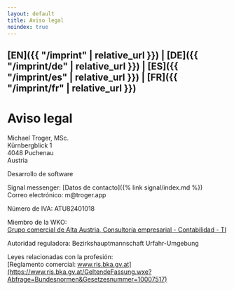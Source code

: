 ```yaml
---
layout: default
title: Aviso legal
noindex: true
---
```

## [EN]({{ "/imprint" | relative_url }}) | [DE]({{ "/imprint/de" | relative_url }}) | [ES]({{ "/imprint/es" | relative_url }}) | [FR]({{ "/imprint/fr" | relative_url }})

# Aviso legal

Michael Troger, MSc.  
Kürnbergblick 1  
4048 Puchenau  
Austria  
  
Desarrollo de software  
  
Signal messenger: [Datos de contacto]({% link signal/index.md %})    
Correo electrónico: &#109;&#64;&#116;&#114;&#111;&#103;&#101;&#114;&#46;&#97;&#112;&#112;  
  
Número de IVA: ATU82401018  
  
Miembro de la WKO:  
[Grupo comercial de Alta Austria, Consultoría empresarial - Contabilidad - TI](https://firmen.wko.at/michael-troger/oberösterreich/?firmaid=993ab01c-72c8-4943-8355-31b67b78de6c)  
  
Autoridad reguladora: Bezirkshauptmannschaft Urfahr-Umgebung  
  
Leyes relacionadas con la profesión:  
[Reglamento comercial: www.ris.bka.gv.at](https://www.ris.bka.gv.at/GeltendeFassung.wxe?Abfrage=Bundesnormen&Gesetzesnummer=10007517)
